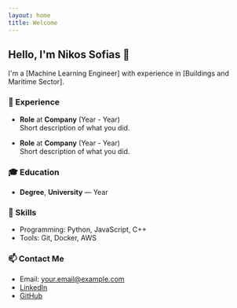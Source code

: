 ```yaml
---
layout: home
title: Welcome
---
```


## Hello, I'm Nikos Sofias 👋

I'm a [Machine Learning Engineer] with experience in [Buildings and Maritime Sector].

### 💼 Experience
- **Role** at **Company** (Year - Year)  
  Short description of what you did.

- **Role** at **Company** (Year - Year)  
  Short description of what you did.

### 🎓 Education
- **Degree**, **University** — Year

### 🔧 Skills
- Programming: Python, JavaScript, C++
- Tools: Git, Docker, AWS

### 📫 Contact Me
- Email: [your.email@example.com](mailto:your.email@example.com)
- [LinkedIn](https://linkedin.com/in/your-linkedin)
- [GitHub](https://github.com/nikossofias)
